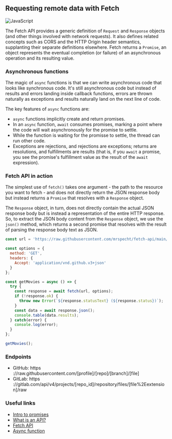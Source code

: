 ## Requesting remote data with Fetch

![JavaScript](https://img.shields.io/badge/javascript-%23323330.svg?style=for-the-badge&logo=javascript&logoColor=%23F7DF1E)

The Fetch API provides a generic definition of ```Request``` and ```Response```
objects (and other things involved with network requests). It also defines
related concepts such as CORS and the HTTP Origin header semantics, supplanting
their separate definitions elsewhere. Fetch returns a ```Promise```, an object
represents the eventual completion (or failure) of an asynchronous operation
and its resulting value.

### Asynchronous functions

The magic of ```async``` functions is that we can write asynchronous code that
looks like synchronous code. It's still asynchronous code but instead of
results and errors landing inside callback functions, errors are thrown
naturally as exceptions and results naturally land on the next line of code. 

The key features of ```async``` functions are:

- ```async``` functions implicitly create and return promises.
- In an ```async``` function, ```await``` consumes promises, marking a point
  where the code will wait asynchronously for the promise to settle.
- While the function is waiting for the promisse to settle, the thread can run
  other code.
- Exceptions are rejections, and rejections are exceptions; returns are
  resolutions, and fulfillments are results (that is, if you ```await``` a
  promise, you see the promise's fulfillment value as the result of the ```await```
  expression).

### Fetch API in action

The simplest use of ```fetch()``` takes one argument - the path to the resource
you want to fetch - and does not directly return the JSON response body but
instead returns a ```Promise``` that resolves with a ```Response``` object.

The ```Response``` object, in turn, does not directly contain the actual JSON
response body but is instead a representation of the entire HTTP response. So,
to extract the JSON body content from the ```Response``` object, we use the
```json()``` method, which returns a second promise that resolves with the
result of parsing the response body text as JSON.

```javascript
const url = 'https://raw.githubusercontent.com/mrspecht/fetch-api/main/movies.json';

const options = {
  method: 'GET',
  headers: {
    Accept: 'application/vnd.github.v3+json'
  }
};

const getMovies = async () => {
  try {
    const response = await fetch(url, options);
    if (!response.ok) {
      throw new Error(`${response.statusText} (${response.status})`);
    }
    const data = await response.json();
    console.table(data.results);
  } catch(error) {
    console.log(error);
  }
};

getMovies();
```

### Endpoints

- GitHub: https&#8203;://raw.githubusercontent.com/[profile]/[repo]/[branch]/[file]
- GitLab: https&#8203;://gitlab.com/api/v4/projects/[repo_id]/repository/files/[file%2Eextension]/raw

### Useful links

- [Intro to promises](https://web.dev/promises/)
- [What is an API?](https://www.youtube.com/watch?v=s7wmiS2mSXY)
- [Fetch API](https://developer.mozilla.org/en-US/docs/Web/API/Fetch_API)
- [Async function](https://developer.mozilla.org/en-US/docs/Web/JavaScript/Reference/Statements/async_function)
